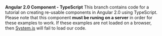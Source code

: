 **Angular 2.0 Component - TypeScript**
This branch contains code for a tutorial on creating re-usable components in Angular 2.0 using TypeScript. Please note that this component **must be runing on a server** in order for these examples to work. If these examples are not loaded on a browser, then [System.js](https://github.com/systemjs/systemjs) will fail to load our code.
 
